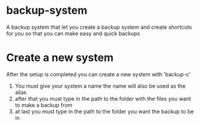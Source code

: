 # backup-system
A backup system that let you create a backup system and create shortcuts for you so that you can make easy and quick backups

# Create a new system
After the setup is completed you can create a new system with 'backup-c'

1. You must give your system a name the name will also be used as the alias
2. after that you must type in the path to the folder with the files you want to make a backup from
3. at last you must type in the path to the folder you want the backup to be in


